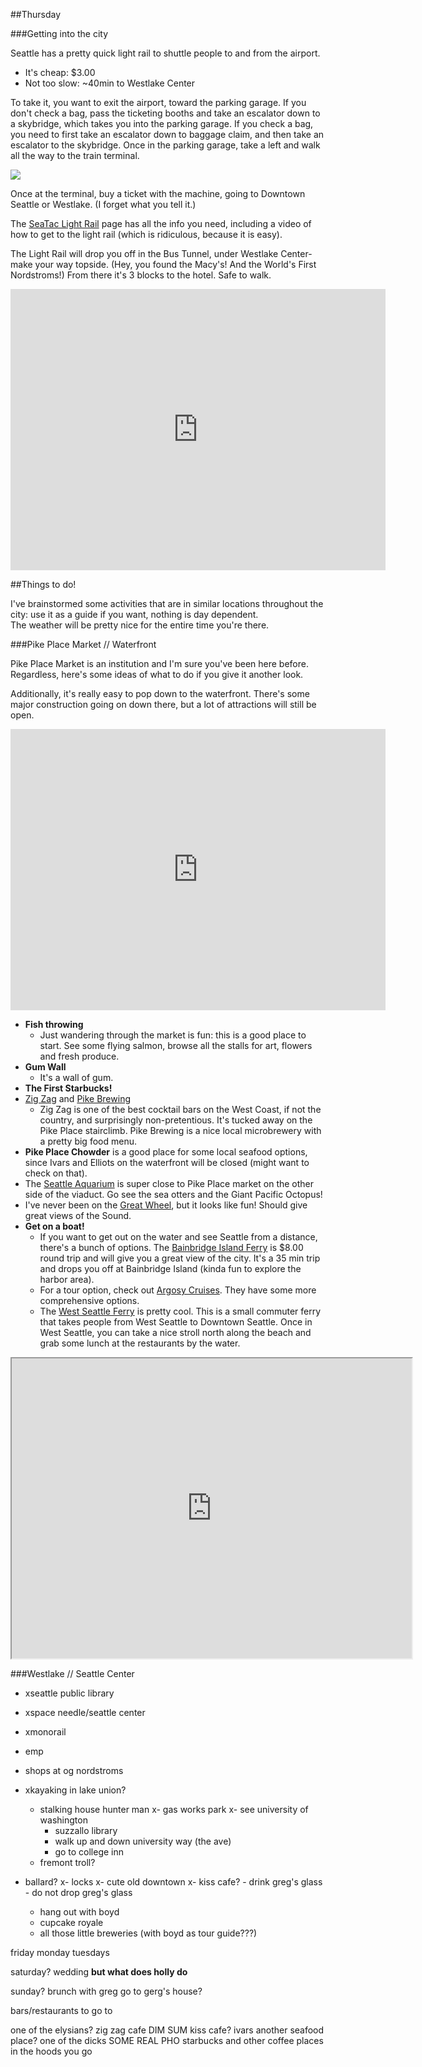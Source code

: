 
##Thursday

###Getting into the city

Seattle has a pretty quick light rail to shuttle people to and from the airport.

* It's cheap: $3.00 
* Not too slow: ~40min to Westlake Center

To take it, you want to exit the airport, toward the parking garage. If you don't check a bag, pass the ticketing booths and take an escalator down to a skybridge, which takes you into the parking garage. If you check a bag, you need to first take an escalator down to baggage claim, and then take an escalator to the skybridge. Once in the parking garage, take a left and walk all the way to the train terminal.

![](http://www.portseattle.org/Sea-Tac/Maps-and-Directions/PublishingImages/literail.gif)

Once at the terminal, buy a ticket with the machine, going to Downtown Seattle or Westlake. (I forget what you tell it.)

The [SeaTac Light Rail](http://www.portseattle.org/Sea-Tac/Parking-and-Transportation/Ground-Transportation/Pages/Public-Transit.aspx) page has all the info you need, including a video of how to get to the light rail (which is ridiculous, because it is easy).

The Light Rail will drop you off in the Bus Tunnel, under Westlake Center- make your way topside. (Hey, you found the Macy's! And the World's First Nordstroms!) From there it's 3 blocks to the hotel. Safe to walk.

<iframe width="600" height="450" frameborder="0" style="border:0" src="https://www.google.com/maps/embed/v1/directions?origin=Westlake%20Center%2C%20Pine%20Street%2C%20Seattle%2C%20WA%2C%20United%20States&destination=Warwick%20Seattle%20Hotel%2C%20Lenora%20Street%2C%20Seattle%2C%20WA%2C%20United%20States&key=AIzaSyB1iXz25tZqJe3f-9jswQNq3Qr19ZPW5Ts"></iframe>


##Things to do!

I've brainstormed some activities that are in similar locations throughout the city: use it as a guide if you want, nothing is day dependent.   
The weather will be pretty nice for the entire time you're there.


###Pike Place Market // Waterfront

Pike Place Market is an institution and I'm sure you've been here before. Regardless, here's some ideas of what to do if you give it another look. 

Additionally, it's really easy to pop down to the waterfront. There's some major construction going on down there, but a lot of attractions will still be open.

<iframe width="600" height="450" frameborder="0" style="border:0" src="https://www.google.com/maps/embed/v1/directions?origin=Warwick%20Seattle%20Hotel%2C%20Lenora%20Street%2C%20Seattle%2C%20WA%2C%20United%20States&destination=Pike%20Place%20Market%2C%20Seattle%2C%20WA%2C%20United%20States&key=AIzaSyB1iXz25tZqJe3f-9jswQNq3Qr19ZPW5Ts"></iframe>

- **Fish throwing**
	- Just wandering through the market is fun: this is a good place to start. See some flying salmon, browse all the stalls for art, flowers and fresh produce.
- **Gum Wall**
	- It's a wall of gum.
- **The First Starbucks!**
- [Zig Zag](http://zigzagseattle.com/) and [Pike Brewing](http://pikebrewing.com/)
	- Zig Zag is one of the best cocktail bars on the West Coast, if not the country, and surprisingly non-pretentious. It's tucked away on the Pike Place stairclimb. Pike Brewing is a nice local microbrewery with a pretty big food menu.
- **Pike Place Chowder** is a good place for some local seafood options, since Ivars and Elliots on the waterfront will be closed (might want to check on that).
- The [Seattle Aquarium](http://www.seattleaquarium.org/) is super close to Pike Place market on the other side of the viaduct. Go see the sea otters and the Giant Pacific Octopus!
- I've never been on the [Great Wheel](http://seattlegreatwheel.com/), but it looks like fun! Should give great views of the Sound.
- **Get on a boat!**
	- If you want to get out on the water and see Seattle from a distance, there's a bunch of options. The [Bainbridge Island Ferry](http://www.wsdot.com/ferries/schedule/ScheduleDetailByRoute.aspx?route=sea-bi) is $8.00 round trip and will give you a great view of the city. It's a 35 min trip and drops you off at Bainbridge Island (kinda fun to explore the harbor area).
	- For a tour option, check out [Argosy Cruises](http://www.argosycruises.com/). They have some more comprehensive options.
	- The [West Seattle Ferry](http://www.kingcounty.gov/transportation/kcdot/WaterTaxi/WSeattle.aspx) is pretty cool. This is a small commuter ferry that takes people from West Seattle to Downtown Seattle. Once in West Seattle, you can take a nice stroll north along the beach and grab some lunch at the restaurants by the water.

<iframe src="https://www.google.com/maps/d/embed?mid=zokJ-Fhw5B_k.kV8xGUbHm8-k" width="640" height="480"></iframe>



###Westlake // Seattle Center


* xseattle public library  
* xspace needle/seattle center  
* xmonorail  
* emp  
* shops at og nordstroms  



* xkayaking in lake union?
	- stalking house hunter man
	x- gas works park
	x- see university of washington
		- suzzallo library
		- walk up and down university way (the ave)
		- go to college inn
	- fremont troll?

* ballard? 
	x- locks
	x- cute old downtown
	x- kiss cafe?
		- drink greg's glass
		- do not drop greg's glass
	- hang out with boyd
	- cupcake royale
	- all those little breweries (with boyd as tour guide???)


friday
monday
tuesdays

saturday?
wedding
<strong>but what does holly do</strong>

sunday?
brunch with greg
go to gerg's house?




bars/restaurants to go to

one of the elysians?
zig zag cafe
DIM SUM
kiss cafe?
ivars
another seafood place?
one of the dicks
SOME REAL PHO
starbucks
and other coffee places in the hoods you go













